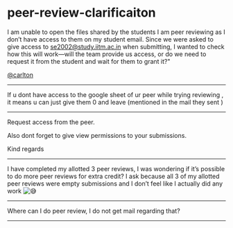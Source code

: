 # peer-review-clarificaiton

I am unable to open the files shared by the students I am peer reviewing as I don’t have access to them on my student email. Since we were asked to give access to se2002@study.iitm.ac.in when submitting, I wanted to check how this will work—will the team provide us access, or do we need to request it from the student and wait for them to grant it?"

[@carlton](/u/carlton)

---

If u dont have access to the google sheet of ur peer while trying reviewing , it means u can just give them 0 and leave (mentioned in the mail they sent )

---

Request access from the peer.

Also dont forget to give view permissions to your submissions.

Kind regards

---

I have completed my allotted 3 peer reviews, I was wondering if it’s possible to do more peer reviews for extra credit? I ask because all 3 of my allotted peer reviews were empty submissions and I don’t feel like I actually did any work ![:sweat_smile:](https://emoji.discourse-cdn.com/google/sweat_smile.png?v=14 ":sweat_smile:")

---

Where can I do peer review, I do not get mail regarding that?

---

